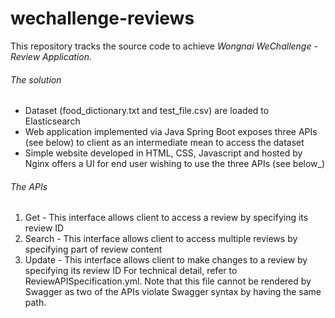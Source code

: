 # wechallenge-reviews

This repository tracks the source code to achieve *Wongnai WeChallenge - Review Application.* 

###### The solution
- Dataset (food_dictionary.txt and test_file.csv) are loaded to Elasticsearch
- Web application implemented via Java Spring Boot exposes three APIs (see below) to client as an intermediate mean to access the dataset
- Simple website developed in HTML, CSS, Javascript and hosted by Nginx offers a UI for end user wishing to use the three APIs (see below_)

###### The APIs
1. Get - This interface allows client to access a review by specifying its review ID
2. Search - This interface allows client to access multiple reviews by specifying part of review content
3. Update - This interface allows client to make changes to a review by specifying its review ID
For technical detail, refer to ReviewAPISpecification.yml. Note that this file cannot be rendered by Swagger as two of the APIs violate Swagger syntax by having the same path.